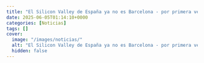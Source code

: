 ```yaml
---
title: "El Silicon Valley de España ya no es Barcelona - por primera vez Madrid adelanta a la Ciudad Condal en tecnológicas"
date: 2025-06-05T01:14:10+0000
categories: [Noticias]
tags: []
cover:
  image: "/images/noticias/"
  alt: "El Silicon Valley de España ya no es Barcelona - por primera vez Madrid adelanta a la Ciudad Condal en tecnológicas"
  hidden: false
---
```



